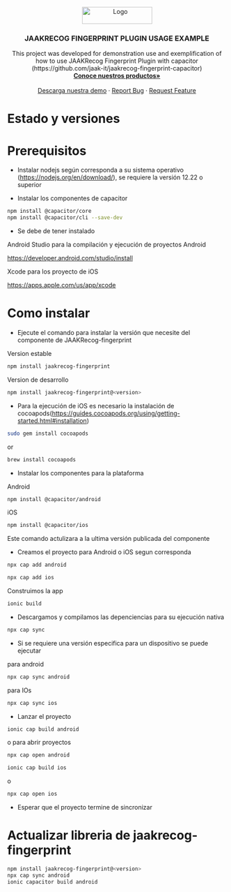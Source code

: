 <div id="top"></div>

<br />
<div align="center">
  <a href="https://github.com/othneildrew/Best-README-Template">
    <img src="https://jaakrecog.com/assets/jaakrecog-logo.svg" alt="Logo" width="161" height="39">
  </a>

  <h3 align="center">JAAKRECOG FINGERPRINT PLUGIN USAGE EXAMPLE</h3>

  <p align="center">
    This project was developed for demonstration use and exemplification of how to use JAAKRecog Fingerprint Plugin with capacitor (https://github.com/jaak-it/jaakrecog-fingerprint-capacitor)
    <br />
    <a href="https://www.jaakrecog.com"><strong>Conoce nuestros productos»</strong></a>
    <br />
    <br />
    <a href=""https://www.jaakrecog.com/Demo">Descarga nuestra demo</a>
    ·
    <a href="https://jaak-it.atlassian.net/servicedesk/customer/portal/2">Report Bug</a>
    ·
    <a href="https://jaak-it.atlassian.net/servicedesk/customer/portal/2">Request Feature</a>
  </p>
</div>


# Estado y versiones


# Prerequisitos

* Instalar nodejs según corresponda a su sistema operativo (https://nodejs.org/en/download/), se requiere la versión 12.22 o superior

* Instalar los componentes de capacitor 

```sh
npm install @capacitor/core
npm install @capacitor/cli --save-dev
```

* Se debe de tener instalado

Android Studio para la compilación y ejecución de proyectos Android

https://developer.android.com/studio/install

Xcode para los proyecto de iOS

https://apps.apple.com/us/app/xcode


# Como instalar

* Ejecute el comando para instalar la versión que necesite del componente de JAAKRecog-fingerprint

Version estable

```sh
npm install jaakrecog-fingerprint
```

Version de desarrollo
```sh
npm install jaakrecog-fingerprint@<version>
```

* Para la ejecución de iOS es necesario la instalación de cocoapods(https://guides.cocoapods.org/using/getting-started.html#installation)

```sh
sudo gem install cocoapods
```

or

```sh
brew install cocoapods
```

* Instalar los componentes para la plataforma

Android
```sh
npm install @capacitor/android
```

iOS
```sh
npm install @capacitor/ios
```

Este comando actulizara a la ultima versión publicada del componente


* Creamos el proyecto para Android o iOS segun corresponda

```sh
npx cap add android
```

```sh
npx cap add ios
```

Construimos la app 

```sh
ionic build
```

* Descargamos y compilamos las depenciencias para su ejecución nativa

```sh
npx cap sync
```

* Si se requiere una versión especifica para un dispositivo se puede ejecutar

para android 
```sh
npx cap sync android
```

para IOs 
```sh
npx cap sync ios
```

* Lanzar el proyecto

```sh
ionic cap build android
```

o para abrir proyectos

```sh
npx cap open android
```

```sh
ionic cap build ios
```

o

```sh
npx cap open ios
```

* Esperar que el proyecto termine de sincronizar

# Actualizar libreria de jaakrecog-fingerprint

````sh
npm install jaakrecog-fingerprint@<version>
npx cap sync android
ionic capacitor build android
````


